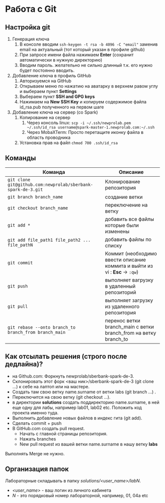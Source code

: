 # Работа с Git

## Настройка git 

1. Генерация ключа
   1. В консоле вводим `ssh-keygen -t rsa -b 4096 -C "email"` заменив email на актуальный (тот который указан в профиле github)
   1. При запросе имени файла нажимаем **Enter** (сохранит автоматически в нужную директорию)
   1. Вводим пароль. желательно не сильно длинный т.к. его нужно будет постоянно вводить.
1. Добавление ключа в профиль GitHub
   1. Авторизуемся на GitHub
   1. Открываем меню по нажатию на аватарку в верхнем равом углу и выбераем пункт **Settings**
   1. Выбераем пункт **SSH and GPG keys**
   1. Нажимаем на **New SSH Key** и копируем содержимое файла id_rsa.pub полученного на первом шаге
1. Добавление ключа на сервер (со Spark)
   1. Копирование на сервер
      1. Через консоль linux: `scp -i ~/.ssh/newprolab.pem ~/.ssh/id_rsa username@spark-master-1.newprolab.com:~/.ssh`
      1. Через MobaXTerm: Просто перетащите иконку файла в область проводника
   1. Установка прав на файл `chmod 700 .ssh/id_rsa` 

## Команды

Команда | Описание
--------|---------
`git clone git@github.com:newprolab/sberbank-spark-de-3.git` | Клонирование репозитория
`git branch branch_name` | создание ветки
`git checkout branch_name` | переключение на ветку
`git add *` | добавить все файлы которые были изменены
`git add file_path1 file_path2 ... file_pathN` | добавить файлы по списку
`git commit` | Коммит (необходимо ввести описание коммита и выйти из vi : **Esc** -> `:qw`)
`git push` | выполняет вагрузку в удаленный репозиторий
`git pull` | выполняет загрузку из удаленного репозитория
`git rebase --onto branch_to branch_from branch_main` | перенос ветки branch_main с ветки branch_from на ветку branch_to


## Как отсылать решения (строго после дедлайна)?

* на Github.com: Форкнуть newprolab/sberbank-spark-de-3.
* Склонировать этот форк <ваш ник>/sberbank-spark-de-3 (git clone ...) к себе на лаптоп или на мастере.
* Создать там свою ветку name.surname от ветки labs (git branch ...) .
* Переключится на свою ветку (git checkout ...).
* в директории **solutions** создать поддиректорию name.surname, в ней еще одну для лабы, например lab01, lab02 etc. Положить код проекта именно туда.
* Выполнить добавление новых файлов в индекс гита (git add).
* Сделать commit + push
* В GitHub.com создать pull request. 
   * Начать с главной страницы репозитория.
   * Нажать branches
   * New pull request из вашей ветки name.surname в нашу ветку **labs**

Выполнять Merge не нужно.

## Организация папок

Лабораторные складывать в папку *solutions/<user_name>/labN*.
* *<user_name>* - ваш логин из личного кабинета
* *N* - это порядковый номер лабораторной, например, 01, 04a etc
